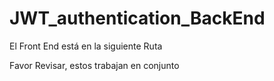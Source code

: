 # JWT_authentication_BackEnd

El Front End está en la siguiente Ruta


Favor Revisar, estos trabajan en conjunto
